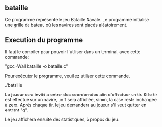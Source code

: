 ## bataille

Ce programme représente le jeu Bataille Navale. Le programme initialise une grille de bateau 
où les navires sont placés aléatoirement. 


## Execution du programme
Il faut le compiler pour pouvoir l'utiliser dans un terminal, avec cette commande:

"gcc -Wall bataille -o bataille.c"

Pour exécuter le programme, veuillez utiliser cette commande. 

./bataille 

Le joueur sera invité a entrer des coordonnées afin d'effectuer un tir. Si le tir est effectué sur
un navire, un 1 sera affichée, sinon, la case reste inchangée à zero. 
Après chaque tir, le jeu demandera au joueur s'il veut quitter en entrant "q".

Le jeu affichera ensuite des statistiques, à propos du jeu. 
